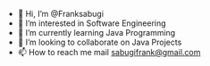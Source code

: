 - 👋 Hi, I’m @Franksabugi
- 👀 I’m interested in Software Engineering
- 🌱 I’m currently learning Java Programming
- 💞️ I’m looking to collaborate on Java Projects
- 📫 How to reach me mail sabugifrank@gmail.com

<!---
Franksabugi/Franksabugi is a ✨ special ✨ repository because its `README.md` (this file) appears on your GitHub profile.
You can click the Preview link to take a look at your changes.
--->
